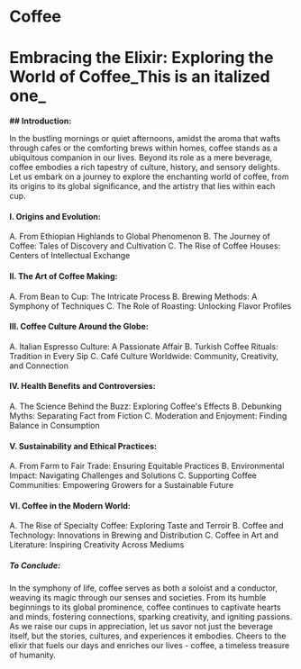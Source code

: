 # Coffee

# Embracing the Elixir: Exploring the World of Coffee_This is an italized one_

**## Introduction:**

In the bustling mornings or quiet afternoons, amidst the aroma that wafts through cafes or the comforting brews within homes, coffee stands as a ubiquitous companion in our lives. Beyond its role as a mere beverage, coffee embodies a rich tapestry of culture, history, and sensory delights. Let us embark on a journey to explore the enchanting world of coffee, from its origins to its global significance, and the artistry that lies within each cup.

#### I. Origins and Evolution:

A. From Ethiopian Highlands to Global Phenomenon
B. The Journey of Coffee: Tales of Discovery and Cultivation
C. The Rise of Coffee Houses: Centers of Intellectual Exchange

#### II. The Art of Coffee Making:

A. From Bean to Cup: The Intricate Process
B. Brewing Methods: A Symphony of Techniques
C. The Role of Roasting: Unlocking Flavor Profiles

#### III. Coffee Culture Around the Globe:

A. Italian Espresso Culture: A Passionate Affair
B. Turkish Coffee Rituals: Tradition in Every Sip
C. Café Culture Worldwide: Community, Creativity, and Connection

#### IV. Health Benefits and Controversies:

A. The Science Behind the Buzz: Exploring Coffee's Effects
B. Debunking Myths: Separating Fact from Fiction
C. Moderation and Enjoyment: Finding Balance in Consumption

#### V. Sustainability and Ethical Practices:

A. From Farm to Fair Trade: Ensuring Equitable Practices
B. Environmental Impact: Navigating Challenges and Solutions
C. Supporting Coffee Communities: Empowering Growers for a Sustainable Future

#### VI. Coffee in the Modern World:

A. The Rise of Specialty Coffee: Exploring Taste and Terroir
B. Coffee and Technology: Innovations in Brewing and Distribution
C. Coffee in Art and Literature: Inspiring Creativity Across Mediums

##### To Conclude:

In the symphony of life, coffee serves as both a soloist and a conductor, weaving its magic through our senses and societies. From its humble beginnings to its global prominence, coffee continues to captivate hearts and minds, fostering connections, sparking creativity, and igniting passions. As we raise our cups in appreciation, let us savor not just the beverage itself, but the stories, cultures, and experiences it embodies. Cheers to the elixir that fuels our days and enriches our lives - coffee, a timeless treasure of humanity.
